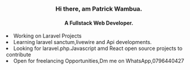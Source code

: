<div style="text-align:center;">
  <h3>Hi there, am Patrick Wambua.</h3>
</div>
<div style="text-align:center;">
  <h4>A Fullstack Web Developer.</h4>
</div>


 
<!-- ![images (1)](https://user-images.githubusercontent.com/102645955/192634086-37652080-c5dc-4ce7-94cf-8d9c476dab1d.png) -->
<div>
  <li>Working on Laravel Projects</li>
   <li>Learning laravel sanctum,livewire and Api developments.</li>
   <li>Looking for laravel.php.Javascript amd React open source projects to contribute</li>
   <li>Open for freelancing Opportunities,Dm me on WhatsApp,0796440427</li>
</div>


<!--
**PatrickNthiwa/PatrickNthiwa** is a ✨ _special_ ✨ repository because its `README.md`![images](https://user-images.githubusercontent.com/102645955/192632515-749815f6-2f27-48f8-8240-7e892edd9003.png)
 (this file) appears on your GitHub profile.

Here are some ideas to get you started:


- 🌱 I’m currently learning ...
- 👯 I’m looking to collaborate on ...
- 🤔 I’m looking for help with ...
- 💬 Ask me about ...
- 📫 How to reach me: ...
- 😄 Pronouns: ...
- ⚡ Fun fact: ...
-->
